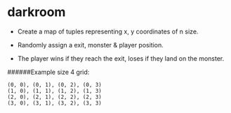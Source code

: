 # darkroom

* Create a map of tuples representing x, y coordinates of n size.

* Randomly assign a exit, monster & player position.

* The player wins if they reach the exit, loses if they land on the monster.

######Example size 4 grid:
```
(0, 0), (0, 1), (0, 2), (0, 3)
(1, 0), (1, 1), (1, 2), (1, 3)
(2, 0), (2, 1), (2, 2), (2, 3)
(3, 0), (3, 1), (3, 2), (3, 3)
```

